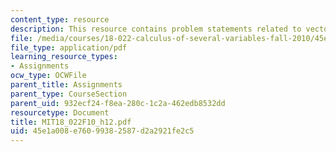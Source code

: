 ```yaml
---
content_type: resource
description: This resource contains problem statements related to vectors.
file: /media/courses/18-022-calculus-of-several-variables-fall-2010/45e1a008e76099382587d2a2921fe2c5_MIT18_022F10_h12.pdf
file_type: application/pdf
learning_resource_types:
- Assignments
ocw_type: OCWFile
parent_title: Assignments
parent_type: CourseSection
parent_uid: 932ecf24-f8ea-280c-1c2a-462edb8532dd
resourcetype: Document
title: MIT18_022F10_h12.pdf
uid: 45e1a008-e760-9938-2587-d2a2921fe2c5
---
```


